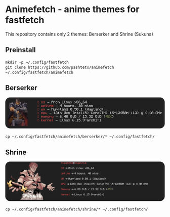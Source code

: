 # Animefetch - anime themes for fastfetch 

This repository contains only 2 themes: Berserker and Shrine (Sukuna)

## Preinstall

```
mkdir -p ~/.config/fastfetch
git clone https://github.com/pashtetx/animefetch ~/.config/fastfetch/animefetch
```

## Berserker

<img src="./assets/berserker-preview.png" style="border-radius: 15px;" />

```
cp ~/.config/fastfetch/animefetch/berserker/* ~/.config/fastfetch/
```

## Shrine
<img src="./assets/shrine-preview.png" style="border-radius: 15px;" />

```
cp ~/.config/fastfetch/animefetch/shrine/* ~/.config/fastfetch/
```